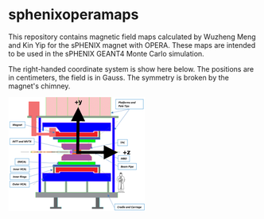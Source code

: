 # sphenixoperamaps

This repository contains magnetic field maps calculated by Wuzheng Meng and Kin Yip for the sPHENIX magnet with OPERA.  These maps are intended to be used in the sPHENIX GEANT4 Monte Carlo simulation.

The right-handed coordinate system is show here below.  The positions are in centimeters, the field is in Gauss.  The symmetry is broken by the magnet's chimney.  

![sPHENIX Coordinate System](coordinate_system.png)
